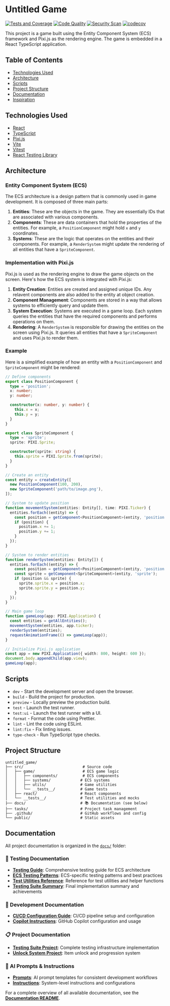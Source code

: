 # Untitled Game

[![Tests and Coverage](https://github.com/cryosis7/UntitleGame/actions/workflows/test.yml/badge.svg)](https://github.com/cryosis7/UntitleGame/actions/workflows/test.yml)
[![Code Quality](https://github.com/cryosis7/UntitleGame/actions/workflows/code-quality.yml/badge.svg)](https://github.com/cryosis7/UntitleGame/actions/workflows/code-quality.yml)
[![Security Scan](https://github.com/cryosis7/UntitleGame/actions/workflows/security.yml/badge.svg)](https://github.com/cryosis7/UntitleGame/actions/workflows/security.yml)
[![codecov](https://codecov.io/gh/cryosis7/UntitleGame/branch/main/graph/badge.svg)](https://codecov.io/gh/cryosis7/UntitleGame)

This project is a game built using the Entity Component System (ECS) framework and Pixi.js as the rendering engine. The game is embedded in a React TypeScript application.

## Table of Contents

- [Technologies Used](#technologies-used)
- [Architecture](#architecture)
- [Scripts](#scripts)
- [Project Structure](#project-structure)
- [Documentation](#documentation)
- [Inspiration](#inspiration)

## Technologies Used

- [React](https://react.dev/)
- [TypeScript](https://www.typescriptlang.org/)
- [Pixi.js](https://pixijs.com/)
- [Vite](https://vitejs.dev/)
- [Vitest](https://vitest.dev/)
- [React Testing Library](https://github.com/testing-library/react-testing-library)

## Architecture

### Entity Component System (ECS)

The ECS architecture is a design pattern that is commonly used in game development. It is composed of three main parts:

1. **Entities**: These are the objects in the game. They are essentially IDs that are associated with various components.
2. **Components**: These are data containers that hold the properties of the entities. For example, a `PositionComponent` might hold `x` and `y` coordinates.
3. **Systems**: These are the logic that operates on the entities and their components. For example, a `RenderSystem` might update the rendering of all entities that have a `SpriteComponent`.

### Implementation with Pixi.js

Pixi.js is used as the rendering engine to draw the game objects on the screen. Here's how the ECS system is integrated with Pixi.js:

1. **Entity Creation**: Entities are created and assigned unique IDs. Any relavent components are also added to the entity at object creation.
2. **Component Management**: Components are stored in a way that allows systems to efficiently query and update them.
3. **System Execution**: Systems are executed in a game loop. Each system queries the entities that have the required components and performs operations on them.
4. **Rendering**: A `RenderSystem` is responsible for drawing the entities on the screen using Pixi.js. It queries all entities that have a `SpriteComponent` and uses Pixi.js to render them.

### Example

Here is a simplified example of how an entity with a `PositionComponent` and `SpriteComponent` might be rendered:

```typescript
// Define components
export class PositionComponent {
  type = 'position';
  x: number;
  y: number;

  constructor(x: number, y: number) {
    this.x = x;
    this.y = y;
  }
}

export class SpriteComponent {
  type = 'sprite';
  sprite: PIXI.Sprite;

  constructor(sprite: string) {
    this.sprite = PIXI.Sprite.from(sprite);
  }
}

// Create an entity
const entity = createEntity([
  new PositionComponent(100, 200),
  new SpriteComponent('path/to/image.png'),
]);

// System to update position
function movementSystem(entities: Entity[], time: PIXI.Ticker) {
  entities.forEach((entity) => {
    const position = getComponent<PositionComponent>(entity, 'position');
    if (position) {
      position.x += 1;
      position.y += 1;
    }
  });
}

// System to render entities
function renderSystem(entities: Entity[]) {
  entities.forEach((entity) => {
    const position = getComponent<PositionComponent>(entity, 'position');
    const sprite = getComponent<SpriteComponent>(entity, 'sprite');
    if (position && sprite) {
      sprite.sprite.x = position.x;
      sprite.sprite.y = position.y;
    }
  });
}

// Main game loop
function gameLoop(app: PIXI.Application) {
  const entities = getAllEntities();
  movementSystem(entities, app.ticker);
  renderSystem(entities);
  requestAnimationFrame(() => gameLoop(app));
}

// Initialize Pixi.js application
const app = new PIXI.Application({ width: 800, height: 600 });
document.body.appendChild(app.view);
gameLoop(app);
```

## Scripts

- `dev` - Start the development server and open the browser.
- `build` - Build the project for production.
- `preview` - Locally preview the production build.
- `test` - Launch the test runner.
- `test:ui` - Launch the test runner with a UI.
- `format` - Format the code using Prettier.
- `lint` - Lint the code using ESLint.
- `lint:fix` - Fix linting issues.
- `type-check` - Run TypeScript type checks.

## Project Structure

```
untitled_game/
├── src/                          # Source code
│   ├── game/                     # ECS game logic
│   │   ├── components/           # ECS components
│   │   ├── systems/             # ECS systems
│   │   ├── utils/               # Game utilities
│   │   └── __tests__/           # Game tests
│   ├── react/                   # React components
│   └── __tests__/               # Test utilities and mocks
├── docs/                        # 📚 Documentation (see below)
├── tasks/                       # Project task management
├── .github/                     # GitHub workflows and config
└── public/                      # Static assets
```

## Documentation

All project documentation is organized in the [`docs/`](docs/) folder:

### 🧪 Testing Documentation

- **[Testing Guide](docs/testing/testing-guide.md)**: Comprehensive testing guide for ECS architecture
- **[ECS Testing Patterns](docs/testing/ecs-testing-patterns.md)**: ECS-specific testing patterns and best practices
- **[Test Utilities Reference](docs/testing/test-utilities-reference.md)**: Reference for test utilities and helper functions
- **[Testing Suite Summary](docs/testing/testing-suite-final-summary.md)**: Final implementation summary and achievements

### 🔧 Development Documentation

- **[CI/CD Configuration Guide](docs/development/ci-cd-configuration-guide.md)**: CI/CD pipeline setup and configuration
- **[Copilot Instructions](docs/development/copilot-instructions.md)**: GitHub Copilot configuration and usage

### 📋 Project Documentation

- **[Testing Suite Project](docs/projects/testing-suite/)**: Complete testing infrastructure implementation
- **[Unlock System Project](docs/projects/unlock-system/)**: Item unlock and progression system

### 🤖 AI Prompts & Instructions

- **[Prompts](docs/prompts/)**: AI prompt templates for consistent development workflows
- **[Instructions](docs/instructions/)**: System-level instructions and configurations

For a complete overview of all available documentation, see the **[Documentation README](docs/README.md)**.
